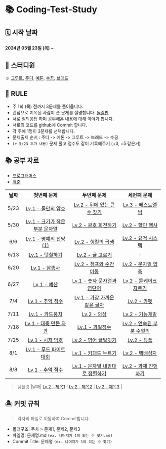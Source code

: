 # 📚 Coding-Test-Study 

## 🗓 시작 날짜
#### 2024년 05월 23일 (목) ~

## 👥 스터디원
☺️ [그루트](https://github.com/Groot-94), [주디](https://github.com/Judy-999), [예톤](https://github.com/yeeton37), [수꿍](https://github.com/Jeon-Minsu), [브래드](https://github.com/bradheo65)

## 🐳 RULE
- 주 1회 (목) 전까지 3문제를 풀어옵니다.
- 랜덤으로 지목된 사람이 푼 문제를 설명합니다. [돌림판](https://chromewebstore.google.com/detail/%EB%8F%8C%EB%A0%A4%EB%8F%8C%EB%A0%A4-%EB%8F%8C%EB%A6%BC%ED%8C%90/cbhdjmlgamciejnfglfejgbgmjdddckh?hl=ko)
- 서로 질의응답 하며 공부해온 내용에 대해 이야기 합니다.
- 서로의 코드를 github에 Commit 합니다.
- 각 주에 1명이 3문제를 선택합니다.
- 문제출제 순서 : 주디 -> 예톤 -> 그루트 -> 브래드 -> 수꿍
- `(+ 5/23 추가 내용)` 문제 풀고 점수도 같이 기록해주기 (+3, +5 같은거)

  
## 📚 공부 자료 
- [프로그래머스](https://programmers.co.kr/)
- [백준](https://www.acmicpc.net/)

| 날짜  | 첫번째 문제 | 두번째 문제 | 세번째 문제| 
|:-------:|:-----------:|:-------:|:-----------:|
|5/23|[Lv.1 - 둘만의 암호](https://school.programmers.co.kr/learn/courses/30/lessons/155652)| [Lv.2 - 뒤에 있는 큰 수 찾기](https://school.programmers.co.kr/learn/courses/30/lessons/154539) | [Lv.3 - 베스트앨범](https://school.programmers.co.kr/learn/courses/30/lessons/42579)|
|5/30|[Lv.1 - 크기가 작은 부분 문자열](https://school.programmers.co.kr/learn/courses/30/lessons/147355)| [Lv.2 - 괄호 회전하기](https://school.programmers.co.kr/learn/courses/30/lessons/76502) | [Lv.2 - 할인 행사](https://school.programmers.co.kr/learn/courses/30/lessons/131127)|
|6/6|[Lv.1 - 명예의 전당 (1)](https://school.programmers.co.kr/learn/courses/30/lessons/138477)| [Lv.2 - 행렬의 곱셈](https://school.programmers.co.kr/learn/courses/30/lessons/12949) | [Lv.2 - 요격 시스템](https://school.programmers.co.kr/learn/courses/30/lessons/181188) |
|6/13|[Lv.1 - 덧칠하기](https://school.programmers.co.kr/learn/courses/30/lessons/161989)| [Lv.2 - 귤 고르기](https://school.programmers.co.kr/learn/courses/30/lessons/138476) | - |
|6/20|[Lv.1 - 삼총사](https://school.programmers.co.kr/learn/courses/30/lessons/131705)| [Lv.2 - 점프와 순간 이동](https://school.programmers.co.kr/learn/courses/30/lessons/12980) | [Lv.2 - 문자열 압축](https://school.programmers.co.kr/learn/courses/30/lessons/60057) |
|6/27|[Lv.1 - 예산](https://school.programmers.co.kr/learn/courses/30/lessons/12982)| [Lv.1 - 숫자 문자열과 영단어](https://school.programmers.co.kr/learn/courses/30/lessons/81301) | [Lv.2 - 롤케이크 자르기](https://school.programmers.co.kr/learn/courses/30/lessons/132265) |
|7/4|[Lv.1 - 추억 점수](https://school.programmers.co.kr/learn/courses/30/lessons/176963?language=swift)| [Lv.1 - 가장 가까운 같은 글자](https://school.programmers.co.kr/learn/courses/30/lessons/142086) | [Lv.2 - 카펫](https://school.programmers.co.kr/learn/courses/30/lessons/42842) |
|7/11|[Lv.1 - 카드뭉치](https://school.programmers.co.kr/learn/courses/30/lessons/159994)| [Lv.2 - 의상](https://school.programmers.co.kr/learn/courses/30/lessons/42578) | [Lv.2 - 기능개발](https://school.programmers.co.kr/learn/courses/30/lessons/42586)|
|7/18|[Lv.1 - 대충 만든 자판](https://school.programmers.co.kr/learn/courses/30/lessons/160586)| [Lv.1 - 과일장수](https://school.programmers.co.kr/learn/courses/30/lessons/135808) | [Lv.2 - 연속된 부분 수열의 ](https://school.programmers.co.kr/learn/courses/30/lessons/178870)|
|7/25|[Lv.1 - 시저 암호](https://school.programmers.co.kr/learn/courses/30/lessons/12926)| [Lv.2 - 영어 끝말잇기](https://school.programmers.co.kr/learn/courses/30/lessons/12981) | [Lv.2 - 튜플 ](https://school.programmers.co.kr/learn/courses/30/lessons/64065)|
|8/1|[Lv.1 - 푸드 파이트 대회](https://school.programmers.co.kr/learn/courses/30/lessons/134240)| [Lv.1 - 키패드 누르기](https://school.programmers.co.kr/learn/courses/30/lessons/67256) | [Lv.2 - 택배상자 ](https://school.programmers.co.kr/learn/courses/30/lessons/131704)|
|8/8|[Lv.1 - 추억 점수](https://school.programmers.co.kr/learn/courses/30/lessons/176963)| [Lv.1 - 문자열 내맘대로 정렬하기](https://school.programmers.co.kr/learn/courses/30/lessons/12915) | [Lv.2 - 과제 진행하기](https://school.programmers.co.kr/learn/courses/30/lessons/176962)|

> 템플릿
> |날짜| [Lv.2 - 제목1](url1) | [Lv.2 - 제목2](url2) | [Lv.2 - 제목3](url3) |

## 🏝 커밋 규칙

> 각자의 파일로 이동하여 Commit합니다.

- 폴더구조: 주차 > 문제1, 문제2, 문제3
- 파일명: 문제명.md `(ex. 나머지가 1이 되는 수 찾기.md)`
- Commit Title: 문제명 `(ex. 나머지가 1이 되는 수 찾기)`
